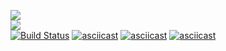 <a href="https://codeclimate.com/github/Vadimusss/project-lvl1-s400/maintainability"><img src="https://api.codeclimate.com/v1/badges/260c7b8fe3b058a677e2/maintainability" /></a><br>
<a href="https://codeclimate.com/github/Vadimusss/project-lvl1-s400/test_coverage"><img src="https://api.codeclimate.com/v1/badges/260c7b8fe3b058a677e2/test_coverage" /></a><br>
[![Build Status](https://travis-ci.com/Vadimusss/project-lvl1-s400.svg?branch=master)](https://travis-ci.com/Vadimusss/project-lvl1-s400)
[![asciicast](https://asciinema.org/a/218324.svg)](https://asciinema.org/a/218324)
[![asciicast](https://asciinema.org/a/qOj2TbAxNeYEFWksYb5SbN3SC.svg)](https://asciinema.org/a/qOj2TbAxNeYEFWksYb5SbN3SC)
[![asciicast](https://asciinema.org/a/M0yk8WlwfICA5HNvM2D6zXuXV.svg)](https://asciinema.org/a/M0yk8WlwfICA5HNvM2D6zXuXV)
